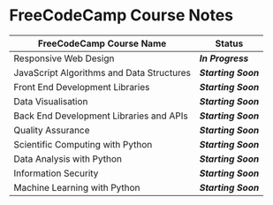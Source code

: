 # FreeCodeCamp Course Notes

__FreeCodeCamp Course Name__ | __Status__
------------ | ---------------
Responsive Web Design | *__In Progress__*
JavaScript Algorithms and Data Structures | *__Starting Soon__*
Front End Development Libraries | *__Starting Soon__*
Data Visualisation| *__Starting Soon__*
Back End Development Libraries and APIs | *__Starting Soon__*
Quality Assurance | *__Starting Soon__*
Scientific Computing with Python | *__Starting Soon__*
Data Analysis with Python | *__Starting Soon__*
Information Security | *__Starting Soon__*
Machine Learning with Python | *__Starting Soon__*